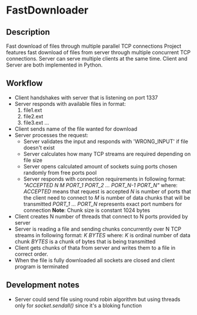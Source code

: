 # FastDownloader

## Description
Fast download of files through multiple parallel TCP connections
Project features fast download of files from server through multiple concurrent TCP connections. Server can serve multiple clients at the same time. Client and Server are both implemented in Python.

## Workflow
- Client handshakes with server that is listening on port 1337
- Server responds with available files in format:
    1) file1.ext
    2) file2.ext
    3) file3.ext
    ...
- Client sends name of the file wanted for download
- Server processes the request:
    - Server validates the input and responds with 'WRONG_INPUT' if file doesn't exist
    - Server calculates how many TCP streams are required depending on file size
    - Server opens calculated amount of sockets suing ports chosen randomly from free ports pool
    - Server responds with connection requirements in following format:
        *"ACCEPTED N M PORT_1 PORT_2 ... PORT_N-1 PORT_N"*
    where:
    *ACCEPTED* means that request is accepted
    *N* is number of ports that the client need to connect to
    *M* is number of data chunks that will be transmitted
    *PORT_1 ... PORT_N* represents exact port numbers for connection
    **Note**: Chunk size is constant 1024 bytes
- Client creates N number of threads that connect to N ports provided by server
- Server is reading a file and sending chunks concurrently over N TCP streams in following format:
    *K BYTES*
where:
*K* is ordinal number of data chunk
*BYTES* is a chunk of bytes that is being transmitted
- Client gets chunks of thata from server and writes them to a file in correct order. 
- When the file is fully downloaded all sockets are closed and client program is terminated

## Development notes
- Server could send file using round robin algorithm but using threads only for *socket.sendall()* since it's a bloking function